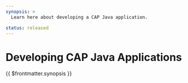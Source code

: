 ```yaml
---
synopsis: >
  Learn here about developing a CAP Java application.

status: released
---
```


# Developing CAP Java Applications

{{ $frontmatter.synopsis }}

<script setup>
import { data as pages } from '../index.data.ts'
</script>

<IndexList :pages='pages' />
